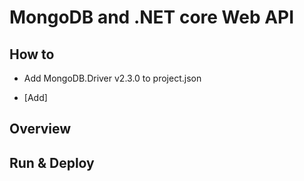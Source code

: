 # MongoDB and .NET core Web API

## How to
* Add MongoDB.Driver v2.3.0 to project.json





*   [Add]

## Overview

## Run & Deploy

